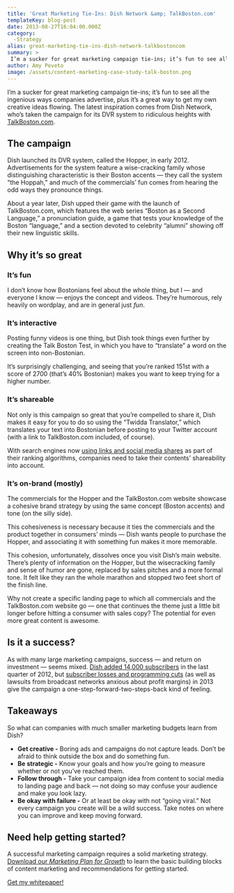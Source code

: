 ```yaml
---
title: 'Great Marketing Tie-Ins: Dish Network &amp; TalkBoston.com'
templateKey: blog-post
date: 2013-08-27T16:04:00.000Z
category: 
  -Strategy
alias: great-marketing-tie-ins-dish-network-talkbostoncom
summary: > 
 I’m a sucker for great marketing campaign tie-ins; it’s fun to see all the ingenious ways companies advertise, plus it’s a great way to get my own creative ideas flowing. The latest inspiration comes from Dish Network, who’s taken the campaign for its DVR system to ridiculous heights with TalkBoston.com.
author: Amy Peveto
image: /assets/content-marketing-case-study-talk-boston.png
---
```


I’m a sucker for great marketing campaign tie-ins; it’s fun to see all the ingenious ways companies advertise, plus it’s a great way to get my own creative ideas flowing. The latest inspiration comes from Dish Network, who’s taken the campaign for its DVR system to ridiculous heights with [TalkBoston.com](http://www.dish.com).

The campaign
------------

Dish launched its DVR system, called the Hopper, in early 2012. Advertisements for the system feature a wise-cracking family whose distinguishing characteristic is their Boston accents — they call the system “the Hoppah,” and much of the commercials’ fun comes from hearing the odd ways they pronounce things.

About a year later, Dish upped their game with the launch of TalkBoston.com, which features the web series “Boston as a Second Language,” a pronunciation guide, a game that tests your knowledge of the Boston “language,” and a section devoted to celebrity “alumni” showing off their new linguistic skills.

Why it’s so great
-----------------

### It’s fun

I don’t know how Bostonians feel about the whole thing, but I — and everyone I know — enjoys the concept and videos. They’re humorous, rely heavily on wordplay, and are in general just _fun_.

### It’s interactive

Posting funny videos is one thing, but Dish took things even further by creating the Talk Boston Test, in which you have to “translate” a word on the screen into non-Bostonian.

It’s surprisingly challenging, and seeing that you’re ranked 151st with a score of 2700 (that’s 40% Bostonian) makes you want to keep trying for a higher number.

### It’s shareable

Not only is this campaign so great that you’re compelled to share it, Dish makes it easy for you to do so using the “Twidda Translator,” which translates your text into Bostonian before posting to your Twitter account (with a link to TalkBoston.com included, of course).

With search engines now [using links and social media shares](http://www.socialmediatoday.com/node/1587786) as part of their ranking algorithms, companies need to take their contents’ shareability into account.

### It’s on-brand (mostly)

The commercials for the Hopper and the TalkBoston.com website showcase a cohesive brand strategy by using the same concept (Boston accents) and tone (on the silly side).

This cohesiveness is necessary because it ties the commercials and the product together in consumers’ minds — Dish wants people to purchase the Hopper, and associating it with something fun makes it more memorable.

This cohesion, unfortunately, dissolves once you visit Dish’s main website. There’s plenty of information on the Hopper, but the wisecracking family and sense of humor are gone, replaced by sales pitches and a more formal tone. It felt like they ran the whole marathon and stopped two feet short of the finish line.

Why not create a specific landing page to which all commercials and the TalkBoston.com website go — one that continues the theme just a little bit longer before hitting a consumer with sales copy? The potential for even more great content is awesome.

Is it a success?
----------------

As with many large marketing campaigns, success — and return on investment — seems mixed. [Dish added 14,000 subscribers](http://adage.com/article/media/hopper-dish-subscriber-numbers-climbing/239915/) in the last quarter of 2012, but [subscriber losses and programming cuts](http://adage.com/article/media/dish-charter-lose-tv-customers-expected/243523/) (as well as lawsuits from broadcast networks anxious about profit margins) in 2013 give the campaign a one-step-forward-two-steps-back kind of feeling.

Takeaways
---------

So what can companies with much smaller marketing budgets learn from Dish?

*   **Get creative -** Boring ads and campaigns do not capture leads. Don’t be afraid to think outside the box and do something fun.
*   **Be strategic -** Know your goals and how you’re going to measure whether or not you’ve reached them.
*   **Follow through -** Take your campaign idea from content to social media to landing page and back — not doing so may confuse your audience and make you look lazy.
*   **Be okay with failure -** Or at least be okay with not “going viral.” Not every campaign you create will be a wild success. Take notes on where you can improve and keep moving forward.

Need help getting started?
--------------------------

A successful marketing campaign requires a solid marketing strategy. [Download our _Marketing Plan for Growth_](http://www.digett.com/marketing-plan-growth) to learn the basic building blocks of content marketing and recommendations for getting started.

[Get my whitepaper!](http://www.digett.com/marketing-plan-growth)